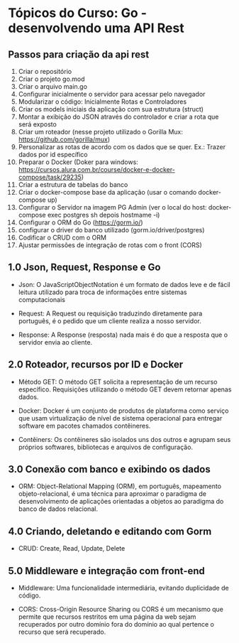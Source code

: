 # Tópicos do Curso: Go - desenvolvendo uma API Rest

## Passos para criação da api rest

1. Criar o repositório
2. Criar o projeto go.mod
3. Criar o arquivo main.go
4. Configurar inicialmente o servidor para acessar pelo navegador
5. Modularizar o código: Inicialmente Rotas e Controladores
6. Criar os models iniciais da aplicação com sua estrutura (struct)
7. Montar a exibição do JSON através do controlador e criar a rota que será exposto
8. Criar um roteador (nesse projeto utilizado o Gorilla Mux: https://github.com/gorilla/mux)
9. Personalizar as rotas de acordo com os dados que se quer. Ex.: Trazer dados por id específico
10. Preparar o Docker (Doker para windows: https://cursos.alura.com.br/course/docker-e-docker-compose/task/29235)
11. Criar a estrutura de tabelas do banco
12. Criar o docker-compose base da aplicação (usar o comando docker-compose up)
13. Configurar o Servidor na imagem PG Admin (ver o local do host: docker-compose exec postgres sh depois hostmame -i)
14. Configurar o ORM do Go (https://gorm.io/)
15. configurar o driver do banco utilizado (gorm.io/driver/postgres)
16. Codificar o CRUD com o ORM
17. Ajustar permissões de integração de rotas com o front (CORS)

## 1.0 Json, Request, Response e Go

- Json: O JavaScriptObjectNotation é um formato de dados leve e de fácil leitura utilizado para troca de informações entre sistemas computacionais

- Request: A Request ou requisição traduzindo diretamente para português, é o pedido que um cliente realiza a nosso servidor.

- Response: A Response (resposta) nada mais é do que a resposta que o servidor envia ao cliente.

## 2.0 Roteador, recursos por ID e Docker

- Método GET: O método GET solicita a representação de um recurso específico. Requisições utilizando o método GET devem retornar apenas dados.

- Docker: Docker é um conjunto de produtos de plataforma como serviço que usam virtualização de nível de sistema operacional para entregar software em pacotes chamados contêineres. 

- Contêiners: Os contêineres são isolados uns dos outros e agrupam seus próprios softwares, bibliotecas e arquivos de configuração.

## 3.0 Conexão com banco e exibindo os dados

- ORM: Object-Relational Mapping (ORM), em português, mapeamento objeto-relacional, é uma técnica para aproximar o paradigma de desenvolvimento de aplicações orientadas a objetos ao paradigma do banco de dados relacional.

## 4.0 Criando, deletando e editando com Gorm

- CRUD: Create, Read, Update, Delete

## 5.0 Middleware e integração com front-end

- Middleware: Uma funcionalidade intermediária, evitando duplicidade de código.

- CORS: Cross-Origin Resource Sharing ou CORS é um mecanismo que permite que recursos restritos em uma página da web sejam recuperados por outro domínio fora do domínio ao qual pertence o recurso que será recuperado.